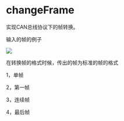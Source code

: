 # changeFrame

实现CAN总线协议下的帧转换。

输入的帧的例子

![](https://github.com/terrycch/changeFrame/blob/master/Assets/Image/pic1.png)

在转换帧的格式时候，传出的帧为标准的帧的格式

1，单帧

2，第一帧

3，连续帧

4，最后帧
